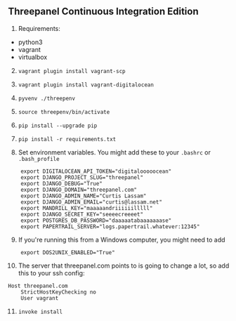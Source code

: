 Threepanel Continuous Integration Edition
-----------------------------------------

1. Requirements:
 * python3
 * vagrant
 * virtualbox

2. `vagrant plugin install vagrant-scp`

3. `vagrant plugin install vagrant-digitalocean`

4. `pyvenv ./threepenv`

5. `source threepenv/bin/activate`

6. `pip install --upgrade pip`

7. `pip install -r requirements.txt`

8. Set environment variables. You might add these to your `.bashrc` or `.bash_profile`
```
    export DIGITALOCEAN_API_TOKEN="digitalooooocean"
    export DJANGO_PROJECT_SLUG="threepanel"
    export DJANGO_DEBUG="True"
    export DJANGO_DOMAIN="threepanel.com"
    export DJANGO_ADMIN_NAME="Curtis Lassam"
    export DJANGO_ADMIN_EMAIL="curtis@lassam.net"
    export MANDRILL_KEY="maaaaandriiiiiilllll"
    export DJANGO_SECRET_KEY="seeeecreeeet"
    export POSTGRES_DB_PASSWORD="daaaaatabaaaaaaase"
    export PAPERTRAIL_SERVER="logs.papertrail.whatever:12345"
```

9. If you're running this from a Windows computer, you might need to add
```
    export DOS2UNIX_ENABLED="True"
```

10. The server that threepanel.com points to is going to change a lot, so add this to your ssh config:
```
Host threepanel.com
    StrictHostKeyChecking no
    User vagrant
```
11. `invoke install`
